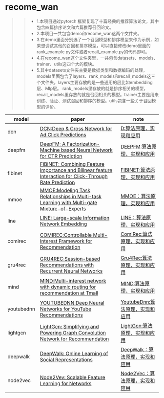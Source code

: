 # recome_wan
>> * 1.本项目通过pytorch 框架复现了十篇经典的推荐算法论文，其中包含四篇排序论文和六篇推荐召回论文。<br>
>> * 2.本项目一共包含demo和recome_wan这两个文件夹。<br>
>> * 3.在demo里面分别选了一个召回模型和排序模型来作为示例，如果想调试其他的召回和排序模型，可以直接修改demo里面的rank_example.py文件或者recall_example.py的代码即可。<br>
>> * 4.在recome_wan这个文件夹里，一共包含datasets、models、trainer、utils这四个大的模块。<br> 
>> * 5.其中datasets文件夹主要是数据类型和数据编码的处理，models里面包含了layers、rank_models和recall_models这三个文件夹。layers主要存放的是一些通用的层比如embedding层、Mlp层。
> rank_models里存放的就是排序相关的模型，recall_models里存放的就是召回相关的模型。trainer主要是用来训练、验证、测试召回和排序的模型。utils包含一些关于召回模型的评价。


| model                         | paper                       | note                               |
| -------------| ------------- | ------------ |
| dcn   | [DCN:Deep & Cross Network for Ad Click Predictions](https://arxiv.org/abs/1708.05123)  | [D:算法原理，实现和应用](https://www.jianshu.com/p/262c63741c21)   |
| deepfm   | [DeepFM: A Factorization-Machine based Neural Network for CTR Prediction](https://www.ijcai.org/proceedings/2017/0239.pdf)   | [DEEPFM:算法原理，实现和应用](https://zhuanlan.zhihu.com/p/361451464)   |
| fibinet  |[FiBiNET: Combining Feature Importance and Bilinear feature Interaction for Click-Through Rate Prediction](https://arxiv.org/pdf/1905.09433.pdf)  | [FIBINET:算法原理，实现和应用](https://www.jianshu.com/p/ec00c5a4eaef)  |
| mmoe  | [MMOE:Modeling Task Relationships in Multi-task Learning with Multi-gate Mixture-of-Experts](https://dl.acm.org/doi/abs/10.1145/3219819.3220007) | [MMOE：算法原理，实现和应用](https://blog.csdn.net/hero_myself/article/details/128400010)|
| line   | [LINE: Large-scale Information Network Embedding](https://arxiv.org/pdf/1503.03578.pdf)   | [LINE：算法原理，实现和应用](https://blog.csdn.net/hero_myself/article/details/107169347)   |
| comirec   | [COMIREC:Controllable Multi-Interest Framework for Recommendation](https://arxiv.org/pdf/2005.09347.pdf)   | [ComiRec:算法原理，实现和应用](https://zhuanlan.zhihu.com/p/336604013)  |
| gru4rec  | [GRU4REC:Session-based Recommendations with Recurrent Neural Networks](https://arxiv.org/abs/1511.06939) | [Gru4Rec:算法原理，实现和应用](https://zhuanlan.zhihu.com/p/334882953)    |
| mind  | [MIND:Multi-interest network with dynamic routing for recommendation at Tmall](https://arxiv.org/pdf/1904.08030.pdf) | [MIND:算法原理，实现和应用](https://zhuanlan.zhihu.com/p/466543697)  |
| youtubednn   | [YOUTUBEDNN:Deep Neural Networks for YouTube Recommendations](https://www.researchgate.net/publication/307573656_Deep_Neural_Networks_for_YouTube_Recommendations)  | [YoutubeDnn:算法原理，实现和应用](https://zhuanlan.zhihu.com/p/580051042)  |
| lightgcn  | [LightGcn: Simplifying and Powering Graph Convolution Network for Recommendation](https://arxiv.org/abs/2002.02126)   | [LightGcn:算法原理，实现和应用](https://blog.csdn.net/qq_46006468/article/details/126060701) |
| deepwalk  | [DeepWalk: Online Learning of Social Representations](http://www.perozzi.net/publications/14_kdd_deepwalk.pdf)   | [DeepWalk：算法原理，实现和应用](https://zhuanlan.zhihu.com/p/56380812)  |
| node2vec  | [Node2Vev: Scalable Feature Learning for Networks](https://www.kdd.org/kdd2016/papers/files/rfp0218-groverA.pdf)   | [Node2Vec：算法原理，实现和应用](https://zhuanlan.zhihu.com/p/56542707)   |
